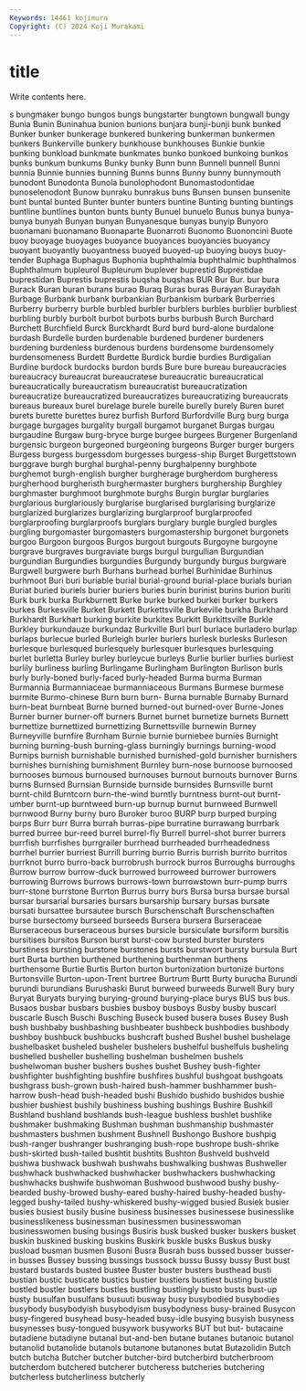 ```yaml
---
Keywords: 14461 kojimura
Copyright: (C) 2024 Koji Murakami
---
```


# title

Write contents here.



s bungmaker bungo bungos
bungs bungstarter bungtown bungwall bungy Bunia Bunin Buninahua bunion bunions
bunjara bunji-bunji bunk bunked Bunker bunker bunkerage bunkered bunkering bunkerman
bunkermen bunkers Bunkerville bunkery bunkhouse bunkhouses Bunkie bunkie bunking bunkload
bunkmate bunkmates bunko bunkoed bunkoing bunkos bunks bunkum bunkums Bunky
bunky Bunn bunn Bunnell bunnell Bunni bunnia Bunnie bunnies bunning
Bunns bunns Bunny bunny bunnymouth bunodont Bunodonta Bunola bunolophodont Bunomastodontidae
bunoselenodont Bunow bunraku bunrakus buns Bunsen bunsen bunsenite bunt buntal
bunted Bunter bunter bunters buntine Bunting bunting buntings buntline buntlines
bunton bunts bunty Bunuel bunuelo Bunus bunya bunya-bunya bunyah Bunyan
bunyan Bunyanesque bunyas bunyip Bunyoro buonamani buonamano Buonaparte Buonarroti Buonomo
Buononcini Buote buoy buoyage buoyages buoyance buoyances buoyancies buoyancy buoyant
buoyantly buoyantness buoyed buoyed-up buoying buoys buoy-tender Buphaga Buphagus Buphonia
buphthalmia buphthalmic buphthalmos Buphthalmum bupleurol Bupleurum buplever buprestid Buprestidae buprestidan
Buprestis buprestis buqsha buqshas BUR Bur Bur. bur bura Burack
Buran buran burans burao Buraq Buras buras Burayan Buraydah Burbage
Burbank burbank burbankian Burbankism burbark Burberries Burberry burberry burble burbled
burbler burblers burbles burblier burbliest burbling burbly burbolt burbot burbots
burbs burbush Burch Burchard Burchett Burchfield Burck Burckhardt Burd burd
burd-alone burdalone burdash Burdelle burden burdenable burdened burdener burdeners burdening
burdenless burdenous burdens burdensome burdensomely burdensomeness Burdett Burdette Burdick burdie
burdies Burdigalian Burdine burdock burdocks burdon burds Bure bure bureau
bureaucracies bureaucracy bureaucrat bureaucratese bureaucratic bureaucratical bureaucratically bureaucratism bureaucratist bureaucratization
bureaucratize bureaucratized bureaucratizes bureaucratizing bureaucrats bureaus bureaux burel burelage burele
burelle burelly burely Buren buret burets burette burettes burez burfish
Burford Burfordville Burg burg burga burgage burgages burgality burgall burgamot
burganet Burgas burgau burgaudine Burgaw burg-bryce burge burgee burgees Burgener
Burgenland burgensic burgeon burgeoned burgeoning burgeons Burger burger burgers Burgess
burgess burgessdom burgesses burgess-ship Burget Burgettstown burggrave burgh burghal burghal-penny
burghalpenny burghbote burghemot burgh-english burgher burgherage burgherdom burgheress burgherhood burgheristh
burghermaster burghers burghership Burghley burghmaster burghmoot burghmote burghs Burgin burglar
burglaries burglarious burglariously burglarise burglarised burglarising burglarize burglarized burglarizes burglarizing
burglarproof burglarproofed burglarproofing burglarproofs burglars burglary burgle burgled burgles burgling
burgomaster burgomasters burgomastership burgonet burgonets burgoo Burgoon burgoos Burgos burgout
burgouts Burgoyne burgoyne burgrave burgraves burgraviate burgs burgul burgullian Burgundian
burgundian Burgundies burgundies Burgundy burgundy burgus burgware Burgwell burgwere burh
Burhans burhead burhel Burhinidae Burhinus burhmoot Buri buri buriable burial
burial-ground burial-place burials burian Buriat buried buriels burier buriers buries
burin burinist burins burion buriti Burk burk burka Burkburnett Burke
burke burked burkei burker burkers burkes Burkesville Burket Burkett Burkettsville
Burkeville burkha Burkhard Burkhardt Burkhart burking burkite burkites Burkitt Burkittsville
Burkle Burkley burkundauze burkundaz Burkville Burl burl burlace burladero burlap
burlaps burlecue burled Burleigh burler burlers burlesk burlesks Burleson burlesque
burlesqued burlesquely burlesquer burlesques burlesquing burlet burletta Burley burley burleycue
burleys Burlie burlier burlies burliest burlily burliness burling Burlingame Burlingham
Burlington Burlison burls burly burly-boned burly-faced burly-headed Burma burma Burman
Burmannia Burmanniaceae burmanniaceous Burmans Burmese burmese burmite Burmo-chinese Burn burn
burn- Burna burnable Burnaby Burnard burn-beat burnbeat Burne burned burned-out
burned-over Burne-Jones Burner burner burner-off burners Burnet burnet burnetize burnets
Burnett burnettize burnettized burnettizing Burnettsville burnewin Burney Burneyville burnfire Burnham
Burnie burnie burniebee burnies Burnight burning burning-bush burning-glass burningly burnings
burning-wood Burnips burnish burnishable burnished burnished-gold burnisher burnishers burnishes burnishing
burnishment Burnley burn-nose burnoose burnoosed burnooses burnous burnoused burnouses burnout
burnouts burnover Burns burns Burnsed Burnsian Burnside burnside burnsides Burnsville
burnt burnt-child Burntcorn burn-the-wind burntly burntness burnt-out burnt-umber burnt-up burntweed
burn-up burnup burnut burnweed Burnwell burnwood Burny burny buro Buroker
buroo BURP burp burped burping burps Burr burr Burra burrah
burras-pipe burratine burrawang burrbark burred burree bur-reed burrel burrel-fly Burrell
burrel-shot burrer burrers burrfish burrfishes burrgrailer burrhead burrheaded burrheadedness burrhel
burrier burriest Burrill burring burrio Burris burrish burrito burritos burrknot
burro burro-back burrobrush burrock burros Burroughs burroughs Burrow burrow burrow-duck
burrowed burroweed burrower burrowers burrowing Burrows burrows burrows-town burrowstown burr-pump
burrs burr-stone burrstone Burrton Burrus burry burs Bursa bursa bursae
bursal bursar bursarial bursaries bursars bursarship bursary bursas bursate bursati
bursattee bursautee bursch Burschenschaft Burschenschaften burse bursectomy burseed burseeds Bursera
bursera Burseraceae Burseraceous burseraceous burses bursicle bursiculate bursiform bursitis bursitises
bursitos Burson burst burst-cow bursted burster bursters burstiness bursting burstone
burstones bursts burstwort bursty bursula Burt burt Burta burthen burthened
burthening burthenman burthens burthensome Burtie Burtis Burton burton burtonization burtonize
burtons Burtonsville Burton-upon-Trent burtree Burtrum Burtt Burty burucha Burundi burundi
burundians Burushaski Burut burweed burweeds Burwell Bury bury Buryat Buryats
burying burying-ground burying-place burys BUS bus bus. Busaos busbar busbars
busbies busboy busboys Busby busby buscarl buscarle Busch Buschi Busching
Buseck bused busera buses Busey Bush bush bushbaby bushbashing bushbeater
bushbeck bushbodies bushbody bushboy bushbuck bushbucks bushcraft bushed Bushel bushel
bushelage bushelbasket busheled busheler bushelers bushelful bushelfuls busheling bushelled busheller
bushelling bushelman bushelmen bushels bushelwoman busher bushers bushes bushet Bushey
bush-fighter bushfighter bushfighting bushfire bushfires bushful bushgoat bushgoats bushgrass bush-grown
bush-haired bush-hammer bushhammer bush-harrow bush-head bush-headed bushi Bushido bushido bushidos
bushie bushier bushiest bushily bushiness bushing bushings Bushire Bushkill Bushland
bushland bushlands bush-league bushless bushlet bushlike bushmaker bushmaking Bushman bushman
bushmanship bushmaster bushmasters bushmen bushment Bushnell Bushongo Bushore bushpig bush-ranger
bushranger bushranging bush-rope bushrope bush-shrike bush-skirted bush-tailed bushtit bushtits Bushton
Bushveld bushveld bushwa bushwack bushwah bushwahs bushwalking bushwas Bushweller bushwhack
bushwhacked bushwhacker bushwhackers bushwhacking bushwhacks bushwife bushwoman Bushwood bushwood bushy
bushy-bearded bushy-browed bushy-eared bushy-haired bushy-headed bushy-legged bushy-tailed bushy-whiskered bushy-wigged busied
Busiek busier busies busiest busily busine business businesses businessese businesslike
businesslikeness businessman businessmen businesswoman businesswomen busing busings Busiris busk busked
busker buskers busket buskin buskined busking buskins Buskirk buskle busks
Buskus busky busload busman busmen Busoni Busra Busrah buss bussed
busser busser-in busses Bussey bussing bussings bussock bussu Bussy bussy
Bust bust bustard bustards busted bustee Buster buster busters busthead
busti bustian bustic busticate bustics bustier bustiers bustiest busting bustle
bustled bustler bustlers bustles bustling bustlingly busto busts bust-up busty
busulfan busulfans busuuti busway busy busybodied busybodies busybody busybodyish busybodyism
busybodyness busy-brained Busycon busy-fingered busyhead busy-headed busy-idle busying busyish busyness
busynesses busy-tongued busywork busyworks BUT but but- butacaine butadiene butadiyne
butanal but-and-ben butane butanes butanoic butanol butanolid butanolide butanols butanone
butanones butat Butazolidin Butch butch butcha Butcher butcher butcher-bird butcherbird
butcherbroom butcherdom butchered butcherer butcheress butcheries butchering butcherless butcherliness butcherly

